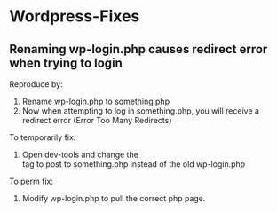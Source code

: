 # Wordpress-Fixes

## Renaming wp-login.php causes redirect error when trying to login
Reproduce by:
1. Rename wp-login.php to something.php
2. Now when attempting to log in something.php, you will receive a redirect error (Error Too Many Redirects)

To temporarily fix:
1. Open dev-tools and change the <form> tag to post to something.php instead of the old wp-login.php

To perm fix:
1. Modify wp-login.php to pull the correct php page.
